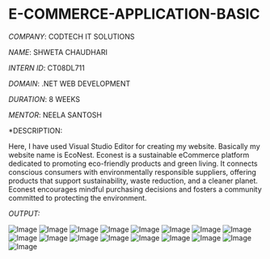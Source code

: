 # E-COMMERCE-APPLICATION-BASIC

*COMPANY*: CODTECH IT SOLUTIONS 

*NAME*: SHWETA CHAUDHARI

*INTERN ID*: CT08DL711

*DOMAIN*: .NET WEB DEVELOPMENT

*DURATION*: 8 WEEKS 

*MENTOR*: NEELA SANTOSH 

*DESCRIPTION:

Here, I have used Visual Studio Editor for creating my website. Basically my website name is EcoNest. Econest is a sustainable eCommerce platform dedicated to promoting eco-friendly products and green living. It connects conscious consumers with environmentally responsible suppliers, offering products that support sustainability, waste reduction, and a cleaner planet. Econest encourages mindful purchasing decisions and fosters a community committed to protecting the environment.

*OUTPUT:*

![Image](https://github.com/user-attachments/assets/675b826d-646e-4ecc-bb82-ba5ba8fdbb53)
![Image](https://github.com/user-attachments/assets/459849b1-4933-4f14-a025-ef5e40f8b99f)
![Image](https://github.com/user-attachments/assets/ca199407-9858-4822-9a07-bda4858621f9)
![Image](https://github.com/user-attachments/assets/112ed1bf-c04c-4859-baff-c2ff1e58fe3a)
![Image](https://github.com/user-attachments/assets/0b6c3c9d-334c-4bd3-83a9-3bc31fe27ba0)
![Image](https://github.com/user-attachments/assets/506d3847-ee55-42e3-853d-b793b3fd1ba5)
![Image](https://github.com/user-attachments/assets/5e28aa1b-04d9-4e4a-a88b-f6b0ff9075a6)
![Image](https://github.com/user-attachments/assets/048e157e-7116-4469-8b05-345546a521ce)
![Image](https://github.com/user-attachments/assets/c3500265-d8ce-4523-92c6-ad871b504c94)
![Image](https://github.com/user-attachments/assets/ed1a08fb-9e58-40da-94d1-60200a1f7545)
![Image](https://github.com/user-attachments/assets/ccbacc43-48a6-468f-9c8f-b83cda1155d6)
![Image](https://github.com/user-attachments/assets/a3026db8-1dfb-4e0e-99e3-3b930da07b2f)
![Image](https://github.com/user-attachments/assets/52c9a3f5-86d7-4294-84c2-2dc18cc0cd22)
![Image](https://github.com/user-attachments/assets/fbeeef23-a266-4ada-8177-ce583c6a6f56)
![Image](https://github.com/user-attachments/assets/bc4be40e-bc6f-4370-95b1-784e327f1f5f)
![Image](https://github.com/user-attachments/assets/88b23aef-8a88-4067-a73a-cba280dedc37)
![Image](https://github.com/user-attachments/assets/5a8e2980-a031-4a4d-9daa-122c768216c4)
